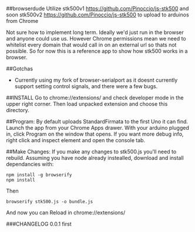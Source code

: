 ##browserdude
Utilize stk500v1 https://github.com/Pinoccio/js-stk500 and soon stk500v2 https://github.com/Pinoccio/js-stk500 to upload to arduinos from Chrome

Not sure how to implement long term. Ideally we'd just run in the browser and anyone could use us. However Chrome permissions mean we need to whitelist every domain that would call in on an external url so thats not possible. So for now this is a reference app to show how stk500 works in a browser.

##Gotchas
* Currently using my fork of browser-serialport as it doesnt currently support setting control signals, and there were a few bugs.

##INSTALL
Go to chrome://extensions/ and check developer mode in the upper right corner. Then load unpacked extension and choose this directory.

##Program:
By default uploads StandardFirmata to the first Uno it can find. Launch the app from your Chrome Apps drawer. With your arduino plugged in, click Program on the window that opens. If you want more debug info, right click and inspect element and open the console tab.

##Make Changes:
If you make any changes to stk500.js you'll need to rebuild. Assuming you have node already instealled, download and install dependancies with:
```
npm install -g browserify
npm install
```
Then
```
browserify stk500.js -o bundle.js
```
And now you can Reload in chrome://extensions/

###CHANGELOG
0.0.1 
first
